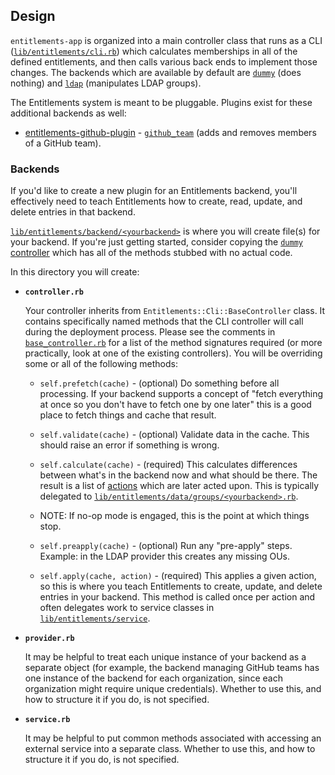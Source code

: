 ## Design

`entitlements-app` is organized into a main controller class that runs as a CLI ([`lib/entitlements/cli.rb`](/lib/entitlements/cli.rb)) which calculates memberships in all of the defined entitlements, and then calls various back ends to implement those changes. The backends which are available by default are [`dummy`](/lib/entitlements/backend/dummy) (does nothing) and [`ldap`](/lib/entitlements/backend/ldap) (manipulates LDAP groups). 

The Entitlements system is meant to be pluggable. Plugins exist for these additional backends as well:

- [entitlements-github-plugin](https://github.com/github/entitlements-github-plugin) - [`github_team`](/lib/entitlements/backend/github_team) (adds and removes members of a GitHub team). 

### Backends

If you'd like to create a new plugin for an Entitlements backend, you'll effectively need to teach Entitlements how to create, read, update, and delete entries in that backend. 

[`lib/entitlements/backend/<yourbackend>`](/lib/entitlements/backend) is where you will create file(s) for your backend. If you're just getting started, consider copying the [`dummy` controller](/lib/entitlements/backend/dummy/controller.rb) which has all of the methods stubbed with no actual code.

In this directory you will create:

- **`controller.rb`**

  Your controller inherits from `Entitlements::Cli::BaseController` class. It contains specifically named methods that the CLI controller will call during the deployment process. Please see the comments in [`base_controller.rb`](/lib/entitlements/backend/base_controller.rb) for a list of the method signatures required (or more practically, look at one of the existing controllers). You will be overriding some or all of the following methods:

    - `self.prefetch(cache)` - (optional) Do something before all processing. If your backend supports a concept of "fetch everything at once so you don't have to fetch one by one later" this is a good place to fetch things and cache that result. 

    - `self.validate(cache)` - (optional) Validate data in the cache. This should raise an error if something is wrong.

    - `self.calculate(cache)` - (required) This calculates differences between what's in the backend now and what should be there. The result is a list of [actions](/lib/entitlements/cli/action.rb) which are later acted upon. This is typically delegated to [`lib/entitlements/data/groups/<yourbackend>.rb`](/lib/entitlements/data/groups).

    - NOTE: If no-op mode is engaged, this is the point at which things stop.

    - `self.preapply(cache)` - (optional) Run any "pre-apply" steps. Example: in the LDAP provider this creates any missing OUs.

    - `self.apply(cache, action)` - (required) This applies a given action, so this is where you teach Entitlements to create, update, and delete entries in your backend. This method is called once per action and often delegates work to service classes in [`lib/entitlements/service`](/lib/entitlements/service).

- **`provider.rb`**

  It may be helpful to treat each unique instance of your backend as a separate object (for example, the backend managing GitHub teams has one instance of the backend for each organization, since each organization might require unique credentials). Whether to use this, and how to structure it if you do, is not specified.

- **`service.rb`**

  It may be helpful to put common methods associated with accessing an external service into a separate class. Whether to use this, and how to structure it if you do, is not specified.

